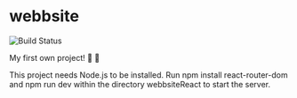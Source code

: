 # webbsite
![Build Status](https://forthebadge.com/images/badges/built-with-love.svg)

My first own project! :tada: :confetti_ball:

This project needs Node.js to be installed.
Run npm install react-router-dom and npm run dev within the directory webbsiteReact to start the server.
